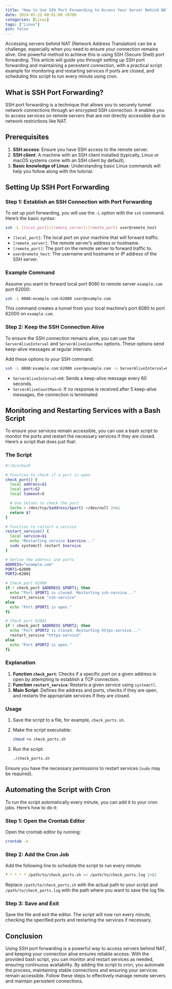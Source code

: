 ```yaml
---
title: "How to Use SSH Port Forwarding to Access Your Server Behind NAT and Keep Connection Alive"
date: 2024-05-22 00:01:00 +0700
categories: [Linux]
tags: ["Linux"]
pin: false
---
```


Accessing servers behind NAT (Network Address Translation) can be a challenge, especially when you need to ensure your connection remains alive. One powerful method to achieve this is using SSH (Secure Shell) port forwarding. This article will guide you through setting up SSH port forwarding and maintaining a persistent connection, with a practical script example for monitoring and restarting services if ports are closed, and scheduling this script to run every minute using cron.

## What is SSH Port Forwarding?

SSH port forwarding is a technique that allows you to securely tunnel network connections through an encrypted SSH connection. It enables you to access services on remote servers that are not directly accessible due to network restrictions like NAT.

## Prerequisites

1. **SSH access**: Ensure you have SSH access to the remote server.
2. **SSH client**: A machine with an SSH client installed (typically, Linux or macOS systems come with an SSH client by default).
3. **Basic knowledge of Linux**: Understanding basic Linux commands will help you follow along with the tutorial.

## Setting Up SSH Port Forwarding

### Step 1: Establish an SSH Connection with Port Forwarding

To set up port forwarding, you will use the `-L` option with the `ssh` command. Here’s the basic syntax:

```bash
ssh -L [local_port]:[remote_server]:[remote_port] user@remote_host
```

- `[local_port]`: The local port on your machine that will forward traffic.
- `[remote_server]`: The remote server’s address or hostname.
- `[remote_port]`: The port on the remote server to forward traffic to.
- `user@remote_host`: The username and hostname or IP address of the SSH server.

### Example Command

Assume you want to forward local port 8080 to remote server `example.com` port 62000:

```bash
ssh -L 8080:example.com:62000 user@example.com
```

This command creates a tunnel from your local machine’s port 8080 to port 62000 on `example.com`.

### Step 2: Keep the SSH Connection Alive

To ensure the SSH connection remains alive, you can use the `ServerAliveInterval` and `ServerAliveCountMax` options. These options send keep-alive messages at regular intervals.

Add these options to your SSH command:

```bash
ssh -L 8080:example.com:62000 user@example.com -o ServerAliveInterval=60 -o ServerAliveCountMax=5
```

- `ServerAliveInterval=60`: Sends a keep-alive message every 60 seconds.
- `ServerAliveCountMax=5`: If no response is received after 5 keep-alive messages, the connection is terminated.

## Monitoring and Restarting Services with a Bash Script

To ensure your services remain accessible, you can use a bash script to monitor the ports and restart the necessary services if they are closed. Here’s a script that does just that:

### The Script

```bash
#!/bin/bash

# Function to check if a port is open
check_port() {
  local address=$1
  local port=$2
  local timeout=5

  # Use telnet to check the port
  (echo > /dev/tcp/$address/$port) >/dev/null 2>&1
  return $?
}

# Function to restart a service
restart_service() {
  local service=$1
  echo "Restarting service $service..."
  sudo systemctl restart $service
}

# Define the address and ports
ADDRESS="example.com"
PORT1=62000
PORT2=62001

# Check port 62000
if ! check_port $ADDRESS $PORT1; then
  echo "Port $PORT1 is closed. Restarting ssh-service..."
  restart_service "ssh-service"
else
  echo "Port $PORT1 is open."
fi

# Check port 62001
if ! check_port $ADDRESS $PORT2; then
  echo "Port $PORT2 is closed. Restarting https-service..."
  restart_service "https-service"
else
  echo "Port $PORT2 is open."
fi
```

### Explanation

1. **Function `check_port`**: Checks if a specific port on a given address is open by attempting to establish a TCP connection.
2. **Function `restart_service`**: Restarts a given service using `systemctl`.
3. **Main Script**: Defines the address and ports, checks if they are open, and restarts the appropriate services if they are closed.

### Usage

1. Save the script to a file, for example, `check_ports.sh`.
2. Make the script executable:

    ```bash
    chmod +x check_ports.sh
    ```

3. Run the script:

    ```bash
    ./check_ports.sh
    ```

Ensure you have the necessary permissions to restart services (`sudo` may be required).

## Automating the Script with Cron

To run the script automatically every minute, you can add it to your cron jobs. Here’s how to do it:

### Step 1: Open the Crontab Editor

Open the crontab editor by running:

```bash
crontab -e
```

### Step 2: Add the Cron Job

Add the following line to schedule the script to run every minute:

```bash
* * * * * /path/to/check_ports.sh >> /path/to/check_ports.log 2>&1
```

Replace `/path/to/check_ports.sh` with the actual path to your script and `/path/to/check_ports.log` with the path where you want to save the log file.

### Step 3: Save and Exit

Save the file and exit the editor. The script will now run every minute, checking the specified ports and restarting the services if necessary.

## Conclusion

Using SSH port forwarding is a powerful way to access servers behind NAT, and keeping your connection alive ensures reliable access. With the provided bash script, you can monitor and restart services as needed, ensuring continuous availability. By adding the script to cron, you automate the process, maintaining stable connections and ensuring your services remain accessible. Follow these steps to effectively manage remote servers and maintain persistent connections.

